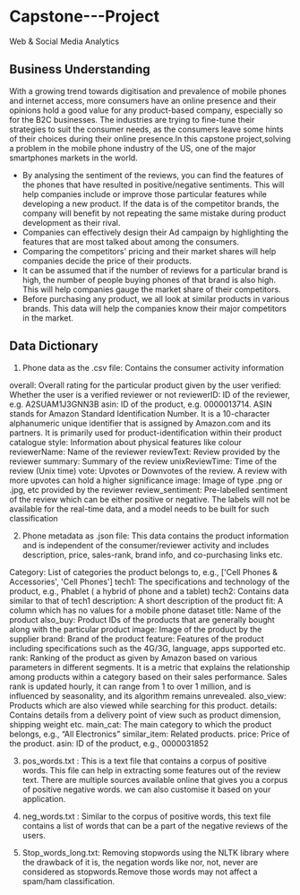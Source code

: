 # Capstone---Project
Web &amp; Social Media Analytics
## Business Understanding

With a growing trend towards digitisation and prevalence of mobile phones and internet access, more consumers have an online presence and their opinions hold a good value 
for any product-based company, especially so for the B2C businesses. The industries are trying to fine-tune their strategies to suit the consumer needs, as the consumers
leave some hints of their choices during their online presence.In this capstone project,solving a problem in the mobile phone industry of the US, one of the 
major smartphones markets in the world. 

* By analysing the sentiment of the reviews, you can find the features of the phones that have resulted in positive/negative sentiments. This will help companies include or 
  improve those particular features while developing a new product. If the data is of the competitor brands, the company will benefit by not repeating the same mistake during 
  product development as their rival.
* Companies can effectively design their Ad campaign by highlighting the features that are most talked about among the consumers.
* Comparing the competitors' pricing and their market shares will help companies decide the price of their products.
* It can be assumed that if the number of reviews for a particular brand is high, the number of people buying phones of that brand is also high. This will help companies 
  gauge the market share of their competitors.
* Before purchasing any product, we all look at similar products in various brands. This data will help the companies know their major competitors in the market. 
 
 
## Data Dictionary
1. Phone data as the .csv file: Contains the consumer activity information 

overall:  Overall rating for the particular product given by the user
verified: Whether the user is a verified reviewer or not
reviewerID: ID of the reviewer, e.g. A2SUAM1J3GNN3B
asin:  ID of the product, e.g. 0000013714. ASIN stands for Amazon Standard Identification Number. It is a 10-character alphanumeric unique identifier that is assigned by
Amazon.com and its partners. It is primarily used for product-identification within their product catalogue
style: Information about physical features like colour
reviewerName: Name of the reviewer
reviewText: Review provided by the reviewer
summary: Summary of the review
unixReviewTime: Time of the review (Unix time)
vote: Upvotes or Downvotes of the review. A review with more upvotes can hold a higher significance
image: Image of type .png or .jpg, etc provided by the reviewer
review_sentiment: Pre-labelled sentiment of the review which can be either positive or negative. The labels will not be available for the real-time data, and a model 
needs to be built for such classification
 

2. Phone metadata as .json file: This data contains the product information and is independent of the consumer/reviewer activity and includes description, 
price, sales-rank, brand info, and co-purchasing links etc.

Category:  List of categories the product belongs to, e.g., ['Cell Phones & Accessories', 'Cell Phones']
tech1:  The specifications and technology of the product, e.g., Phablet ( a hybrid of phone and a tablet)
tech2:  Contains data similar to that of tech1
description: A short description of the product
fit: A column which has no values for a mobile phone dataset 
title: Name of the product
also_buy: Product IDs of the products that are generally bought along with the particular product
image: Image of the product by the supplier
brand: Brand of the product
feature: Features of the product including specifications such as the 4G/3G, language, apps supported etc.
rank: Ranking of the product as given by Amazon based on various parameters in different segments. It is a metric that explains the relationship among products within
a category based on their sales performance. Sales rank is updated hourly, it can range from 1 to over 1 million, and is influenced by seasonality, and its algorithm remains unrevealed.
also_view: Products which are also viewed while searching for this product.
details: Contains details from a delivery point of view such as product dimension, shipping weight etc.
main_cat: The main category to which the product belongs, e.g., “All Electronics”
similar_item: Related products.
price: Price of the product.
asin: ID of the product, e.g., 0000031852


3. pos_words.txt : This is a text file that contains a corpus of positive words. This file can help in extracting some features out of the review text. There are multiple 
   sources available online that gives you a corpus of positive negative words. we can also customise it based on your application.
 

4. neg_words.txt : Similar to the corpus of positive words, this text file contains a list of words that can be a part of the negative reviews of the users.


5. Stop_words_long.txt: Removing stopwords using the NLTK library where the drawback of it is, the negation words like nor, not, never are 
considered as stopwords.Remove those words may not affect a spam/ham classification.
